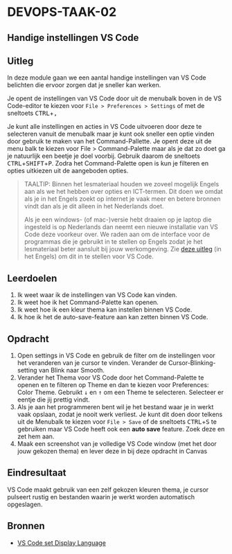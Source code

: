 # DEVOPS-TAAK-02

## Handige instellingen VS Code

## Uitleg

In deze module gaan we een aantal handige instellingen van VS Code belichten die ervoor zorgen dat je sneller kan werken.

Je opent de instellingen van VS Code door uit de menubalk boven in de VS Code-editor te kiezen voor `File > Preferences > Settings` of met de sneltoets <kbd>CTRL</kbd>+<kbd>,</kbd>

Je kunt alle instellingen en acties in VS Code uitvoeren door deze te selecteren vanuit de menubalk maar je kunt ook sneller een optie vinden door gebruik te maken van het Command-Pallette. Je opent deze uit de menu balk te kiezen voor File > Command-Palette maar als je dat zo doet ga je natuurlijk een beetje je doel voorbij. Gebruik daarom de sneltoets <kbd>CTRL</kbd>+<kbd>SHIFT</kbd>+<kbd>P</kbd>. Zodra het Command-Palette open is kun je filteren en opties uitkiezen uit de aangeboden opties.

> TAALTIP: Binnen het lesmateriaal houden we zoveel mogelijk Engels aan als we het hebben over opties en ICT-termen. Dit doen we omdat als je in het Engels zoekt op internet je vaak meer en betere bronnen vindt dan als je dit alleen in het Nederlands doet.
> 
> Als je een windows- (of mac-)versie hebt draaien op je laptop die ingesteld is op Nederlands dan neemt een nieuwe installatie van VS Code deze voorkeur over. We raden aan om de interface voor de programmas die je gebruikt in te stellen op Engels zodat je het lesmateriaal beter aansluit bij jouw werkomgeving. Zie [deze uitleg](https://code.visualstudio.com/docs/getstarted/locales) (in het Engels) om dit in te stellen voor VS Code.


## Leerdoelen

1. Ik weet waar ik de instellingen van VS Code kan vinden.
2. Ik weet hoe ik het Command-Palette kan openen.
3. Ik weet hoe ik een kleur thema kan instellen binnen VS Code.
4. Ik hoe ik het de auto-save-feature aan kan zetten binnen VS Code.

## Opdracht

1. Open settings in VS Code en gebruik de filter om de instellingen voor het veranderen van je cursor te vinden. Verander de Cursor-Blinking-setting van Blink naar Smooth.
2. Verander het Thema voor VS Code door het Command-Palette te openen en te filteren op Theme en dan te kiezen voor Preferences: Color Theme. Gebruikt <kbd>&darr;</kbd> en <kbd>&uarr;</kbd> om een Theme te selecteren. Selecteer er eentje die jij prettig vindt.
3. Als je aan het programmeren bent wil je het bestand waar je in werkt vaak opslaan, zodat je nooit werk verliest. Je kunt dit doen door telkens uit de Menubalk te kiezen voor `File > Save` of de sneltoets <kbd>CTRL</kbd>+<kbd>S</kbd> te gebruiken maar VS Code heeft ook een **auto save** feature. Zoek deze en zet hem aan.
4. Maak een screenshot van je volledige VS Code window (met het door jouw gekozen thema) en lever deze in bij deze opdracht in Canvas

## Eindresultaat

VS Code maakt gebruik van een zelf gekozen kleuren thema, je cursor pulseert rustig en bestanden waarin je werkt worden automatisch opgeslagen.

## Bronnen

* [VS Code set Display Language](https://code.visualstudio.com/docs/getstarted/locales)
